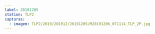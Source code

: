 ```yaml
---
label: 20191205
station: TLP2
capturas:
  - imagem: TLP2/2019/201912/20191205/M20191206_071114_TLP_2P.jpg
---
```

